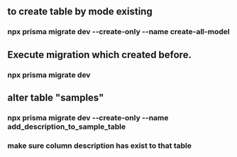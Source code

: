 
## to create table by mode existing
### npx prisma migrate dev --create-only --name create-all-model

## Execute migration which created before.
### npx prisma migrate dev

## alter table "samples"
### npx prisma migrate dev --create-only --name add_description_to_sample_table
### make sure column description has exist to that table